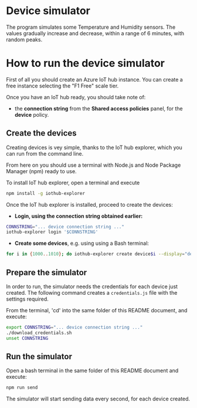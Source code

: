 # Device simulator

The program simulates some Temperature and Humidity sensors. The values gradually
increase and decrease, within a range of 6 minutes, with random peaks.

# How to run the device simulator

First of all you should create an Azure IoT hub instance. You can create a free instance 
selecting the "F1 Free" scale tier.

Once you have an IoT hub ready, you should take note of:

* the **connection string** from the **Shared access policies** panel, for 
   the **device** policy.
    
## Create the devices

Creating devices is vey simple, thanks to the IoT hub explorer, which you can run from
the command line.

From here on you should use a terminal with Node.js and Node Package Manager (npm) ready to use.

To install IoT hub explorer, open a terminal and execute

```bash
npm install -g iothub-explorer
```

Once the IoT hub explorer is installed, proceed to create the devices:
 
* **Login, using the connection string obtained earlier:**

```bash
CONNSTRING="... device connection string ..."
iothub-explorer login '$CONNSTRING'
```

* **Create some devices**, e.g. using using a Bash terminal:

```bash
for i in {1000..1010}; do iothub-explorer create device$i --display="deviceId"; done
```

## Prepare the simulator

In order to run, the simulator needs the credentials for each device just created. 
The following command creates a `credentials.js` file with the settings required.

From the terminal, 'cd' into the same folder of this README document, and execute:

```bash
export CONNSTRING="... device connection string ..."
./download_credentials.sh
unset CONNSTRING
```

## Run the simulator

Open a bash terminal in the same folder of this README document and execute:

```bash
npm run send
```

The simulator will start sending data every second, for each device created.
